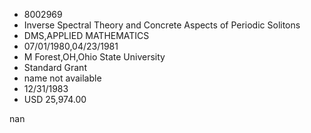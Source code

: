 
* 8002969
* Inverse Spectral Theory and Concrete Aspects of Periodic Solitons
* DMS,APPLIED MATHEMATICS
* 07/01/1980,04/23/1981
* M Forest,OH,Ohio State University
* Standard Grant
*   name not available
* 12/31/1983
* USD 25,974.00

nan
